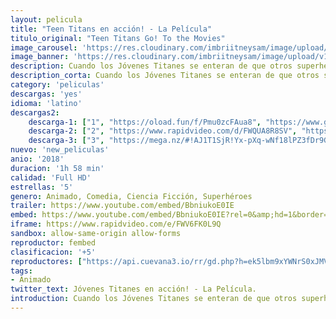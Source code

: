 ```yaml
---
layout: pelicula
title: "Teen Titans en acción! - La Película"
titulo_original: "Teen Titans Go! To the Movies"
image_carousel: 'https://res.cloudinary.com/imbriitneysam/image/upload/v1542163824/teen-poster-min.jpg'
image_banner: 'https://res.cloudinary.com/imbriitneysam/image/upload/v1542163826/teen-banner-min.jpg'
description: Cuando los Jóvenes Titanes se enteran de que otros superhéroes de DC han realizado sus propias películas, estos buscaran encontrar en un viaje épico un director perfecto para su debut en la gran pantalla, pero un viejo enemigo tiene otras ideas planeadas para ellos.
description_corta: Cuando los Jóvenes Titanes se enteran de que otros superhéroes de DC han realizado sus propias películas, estos buscaran encontrar en un viaje épico un director perfecto para su debut en la gran pantalla, pero un...
category: 'peliculas'
descargas: 'yes'
idioma: 'latino'
descargas2:
    descarga-1: ["1", "https://oload.fun/f/Pmu0zcFAua8", "https://www.google.com/s2/favicons?domain=openload.co","OpenLoad","https://res.cloudinary.com/imbriitneysam/image/upload/v1541473684/mexico.png", "Latino", "Full HD"]
    descarga-2: ["2", "https://www.rapidvideo.com/d/FWQUA8R8SV", "https://www.google.com/s2/favicons?domain=www.rapidvideo.com","RapidVideo","https://res.cloudinary.com/imbriitneysam/image/upload/v1541473684/mexico.png", "Latino", "Full HD"]
    descarga-3: ["3", "https://mega.nz/#!AJ1T1SjR!Yx-pXq-wNf18lPZ3fDr9GF4NPaM-b4gPlW3fMPDlNSs", "https://www.google.com/s2/favicons?domain=mega.nz","Mega","https://res.cloudinary.com/imbriitneysam/image/upload/v1541473684/mexico.png", "Latino", "Full HD"]
nuevo: 'new_peliculas'
anio: '2018'
duracion: '1h 58 min'
calidad: 'Full HD'
estrellas: '5'
genero: Animado, Comedia, Ciencia Ficción, Superhéroes
trailer: https://www.youtube.com/embed/BbniukoE0IE
embed: https://www.youtube.com/embed/BbniukoE0IE?rel=0&amp;hd=1&border=0&wmode=opaque&enablejsapi=1&modestbranding=1&controls=1&showinfo=1
iframe: https://www.rapidvideo.com/e/FWV6FK0L9Q
sandbox: allow-same-origin allow-forms
reproductor: fembed
clasificacion: '+5'
reproductores: ["https://api.cuevana3.io/rr/gd.php?h=ek5lbm9xYWNrS0xJMVp5b21KREk0dFBLbjVkaHhkRGdrOG1jbnBpUnhhS1ZwNmlpaDdhdXk5cWtmYU9VM0tmSXNMbDhkMnpZbGIvWHFKV2haTWZDNTllU3FadVkyUT09"]
tags:
- Animado
twitter_text: Jóvenes Titanes en acción! - La Película.
introduction: Cuando los Jóvenes Titanes se enteran de que otros superhéroes de DC han realizado sus propias películas, estos buscaran encontrar en un viaje épico un director perfecto para su debut en la gran pantalla, pero un viejo enemigo tiene otras ideas planeadas para ellos.
---
```












